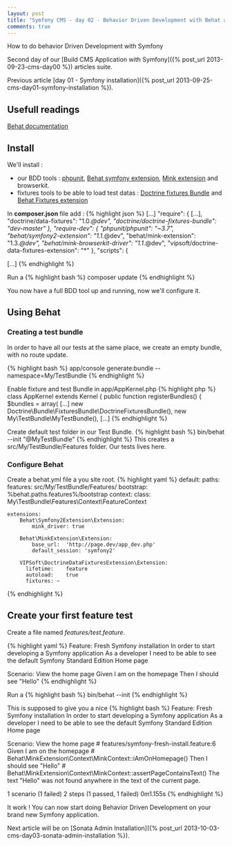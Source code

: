 ```yaml
---
layout: post
title: "Symfony CMS - day 02 - Behavior Driven Development with Behat and Mink"
comments: true
---
```


How to do behavior Driven Development with Symfony

Second day of our [Build CMS Application with Symfony]({% post_url 2013-09-23-cms-day00 %}) articles suite.

Previous article [day 01 - Symfony installation]({% post_url 2013-09-25-cms-day01-symfony-installation %}).

## Usefull readings

[Behat documentation](http://behat.org/)

## Install

We'll install :

  - our BDD tools : [phpunit](https://github.com/sebastianbergmann/phpunit/), [Behat symfony extension](http://extensions.behat.org/symfony2/), [Mink extension](http://extensions.behat.org/mink/) and browserkit.
  - fixtures tools to be able to load test datas : [Doctrine fixtures Bundle](http://symfony.com/doc/current/bundles/DoctrineFixturesBundle/) and [Behat Fixtures extension](http://extensions.behat.org/doctrine-data-fixtures/)

In **composer.json** file add :
{% highlight json %}
[...]
    "require": {
        [...],
        "doctrine/data-fixtures": "1.0.*@dev",
        "doctrine/doctrine-fixtures-bundle": "dev-master"
    },
    "require-dev": {
        "phpunit/phpunit": "~3.7",
        "behat/symfony2-extension": "1.1.*@dev",
        "behat/mink-extension": "1.3.*@dev",
        "behat/mink-browserkit-driver": "1.1.*@dev",
        "vipsoft/doctrine-data-fixtures-extension": "*"
    },
    "scripts": {

[...]
{% endhighlight %}

Run a
{% highlight bash %}
composer update
{% endhighlight %}

You now have a full BDD tool up and running, now we'll configure it.

## Using Behat

### Creating a test bundle

In order to have all our tests at the same place, we create an empty bundle, with no route update.

{% highlight bash %}
app/console generate:bundle --namespace=My/TestBundle
{% endhighlight %}

Enable fixture and test Bundle in app/AppKernel.php
{% highlight php %}
class AppKernel extends Kernel
{
    public function registerBundles()
    {
        $bundles = array(
          [...]
          new Doctrine\Bundle\FixturesBundle\DoctrineFixturesBundle(),
          new My\TestBundle\MyTestBundle(),
[...]
{% endhighlight %}

Create default test folder in our Test Bundle.
{% highlight bash %}
bin/behat --init "@MyTestBundle"
{% endhighlight %}
This creates a src/My/TestBundle/Features folder. Our tests lives here.

### Configure Behat

Create a behat.yml file a you site root.
{% highlight yaml %}
default:
    paths:
        features: src/My/TestBundle/Features/
        bootstrap: %behat.paths.features%/bootstrap
    context:
        class:  My\TestBundle\Features\Context\FeatureContext

    extensions:
        Behat\Symfony2Extension\Extension:
            mink_driver: true

        Behat\MinkExtension\Extension:
            base_url:  'http://page.dev/app_dev.php'
            default_session: 'symfony2'

        VIPSoft\DoctrineDataFixturesExtension\Extension:
          lifetime:    feature
          autoload:    true
          fixtures: ~
{% endhighlight %}

## Create your first feature test

Create a file named *features/test.feature*.

{% highlight yaml %}
Feature: Fresh Symfony installation
  In order to start developing a Symfony application
  As a developer
  I need to be able to see the default Symfony Standard Edition Home page

  Scenario: View the home page
    Given I am on the homepage
    Then I should see "Hello"
{% endhighlight %}

Run a
{% highlight bash %}
bin/behat --init
{% endhighlight %}

This is supposed to give you a nice
{% highlight bash %}
Feature: Fresh Symfony installation
  In order to start developing a Symfony application
  As a developer
  I need to be able to see the default Symfony Standard Edition Home page

  Scenario: View the home page # features/symfony-fresh-install.feature:6
    Given I am on the homepage # Behat\MinkExtension\Context\MinkContext::iAmOnHomepage()
    Then I should see "Hello"  # Behat\MinkExtension\Context\MinkContext::assertPageContainsText()
      The text "Hello" was not found anywhere in the text of the current page.

1 scenario (1 failed)
2 steps (1 passed, 1 failed)
0m1.155s
{% endhighlight %}

It work ! You can now start doing Behavior Driven Development on your brand new Symfony application.

Next article will be on [Sonata Admin Installation]({% post_url 2013-10-03-cms-day03-sonata-admin-installation %}).